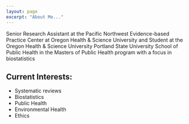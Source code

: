 ```yaml
---
layout: page
excerpt: "About Me..."
---
```


Senior Research Assistant at the Pacific Northwest Evidence-based Practice Center at Oregon Health & Science University and Student at the Oregon Health & Science University Portland State University School of Public Health in the Masters of Public Health program with a focus in biostatistics

## Current Interests:

- Systematic reviews
- Biostatistics
- Public Health
- Environmental Health
- Ethics
